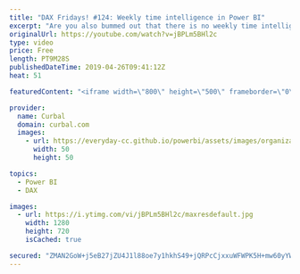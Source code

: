 ```yaml
---
title: "DAX Fridays! #124: Weekly time intelligence in Power BI"
excerpt: "Are you also bummed out that there is no weekly time intelligence in DAX? Believe it or not, creating weekly calculations is easier than you think, and I show you how in this edition of #DAXfridays.   #DAX #Powerbi #curbal    Are you in a hurry? Skip the talk and go right to it:  01:06 Calculate Weekly"
originalUrl: https://youtube.com/watch?v=jBPLm5BHl2c
type: video
price: Free
length: PT9M28S
publishedDateTime: 2019-04-26T09:41:12Z
heat: 51

featuredContent: "<iframe width=\"800\" height=\"500\" frameborder=\"0\" src=\"https://www.youtube.com/embed/jBPLm5BHl2c\" allow=\"accelerometer; autoplay; encrypted-media; gyroscope; picture-in-picture\" allowfullscreen></iframe>"

provider:
  name: Curbal
  domain: curbal.com
  images:
    - url: https://everyday-cc.github.io/powerbi/assets/images/organizations/curbal.com-50x50.jpg
      width: 50
      height: 50

topics:
  - Power BI
  - DAX

images:
  - url: https://i.ytimg.com/vi/jBPLm5BHl2c/maxresdefault.jpg
    width: 1280
    height: 720
    isCached: true

secured: "ZMAN2GoW+j5eB27jZU4J1l88oe7y1hkhS49+jQRPcCjxxuWFWPK5H+mw60yYWr4kbil4+LID350Pm29E8TFGtfXSTEb9EpzAU9IWk/lA+f59gSfVTu+7fUQdu/6rfLWkbXkM6NKIGjCQWqFuZSgxnSATGN6ZNIpeMnNnFguako9gTY9a6EgxBC4NShTmGXDtsbST0iNnBr22EWtsX8zrKnklpwPp6pUoOyBJqJRLMJqI6lp/lr3HQYhg9vLOySzvWep+RngxZTuNXHwrDe1scsuD9yYWdOqjX3MJZTuRVnr16E1EatiDnS6Lrm8NlYaHizd1CvRwFNfFN+/Gos2D2iBU2qBpbkbIrNaqakX70uwMifYb8mMfg+xd1fYapNsKDLgl/yXeSBM6BKNy55FI2v0lz/+x5N28yNy9s4xQ8Q8=;BvpwHweIR/w1a6USYk/kkg=="
---
```


